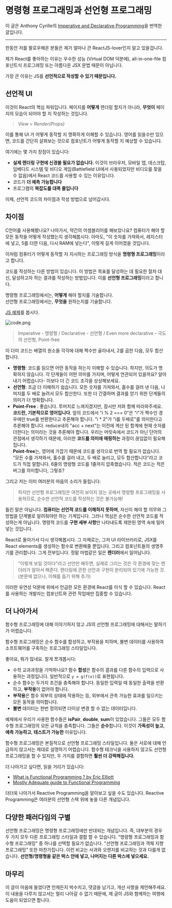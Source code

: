# 명령형 프로그래밍과 선언형 프로그래밍

이 글은 Anthony Cyrille의 [Imperative and Declarative Programming](https://medium.com/@Rewieer/imperative-and-declarative-programming-e04b48887ab6)을 번역한 글입니다.

---
한동안 저를 팔로우해온 분들은 제가 얼마나 큰 ReactJS-lover인지 알고 있을겁니다.

제가 React를 좋아하는 이유는 우수한 성능 (Virtual DOM 덕분에), all-in-one-file 컴포넌트식 프로그래밍 또는 아름다운 JSX 문법 때문이 아닙니다.

가장 큰 이유는 JS를 **선언적으로 작성할 수 있기 때문입니다.**

## 선언적 UI

이것이 React의 핵심 파워입니다. 페이지를 **어떻게** 렌더링 할지가 아니라, **무엇이** 페이지의 모습이 되어야 할 지 작성하는 것입니다.

> *View = Render(Props)*

이를 통해 UI 가 어떻게 동작할 지 명확하게 이해할 수 있습니다. 영어를 읽을수만 있으면, 코드를 간단히 살펴보는 것으로 컴포넌트가 어떻게 동작할 지 예상할 수 있습니다.

여기에는 몇 가지 장점이 있습니다:

* **실제 렌더링 구현에 신경쓸 필요가 없습니다.** 이것이 브라우저, 모바일 앱, 데스크탑, 임베디드 시스템 및 비디오 게임(Battlefield UI에서 사용되었지만 비디오를 찾을 수 없음)에서 React 코드를 사용할 수 있는 이유입니다.
* 코드가 **더 예측 가능합니다**
* 프로그램의 **복잡도를 대폭 줄입니다**

이제, 선언적 코드의 차이점과 작성 방법으로 넘어갑시다.

## 차이점

C언어를 사용해봤나요? 나아가서, 약간의 어셈블리어를 해보았나요? 컴퓨터가 해야 할 모든 동작을 어떻게 작성했는지 생각해봅시다. 아마도, "이 숫자를 가져와서, 레지스터에 넣고, 5를 더한 다음, 다시 RAM에 넣는다", 이렇게 길게 이어졌을 것입니다.

이처럼 컴퓨터가 어떻게 동작할 지 지시하는 프로그래밍 방식을 **명령형 프로그래밍**이라고 합니다.

코드를 작성하는 다른 방법이 있습니다. 이 방법은 목표를 달성하는 데 필요한 절차 대신, 달성하고자 하는 결과를 작성하는 방법입니다. 이를 **선언형 프로그래밍**이라고 합니다.

명령형 프로그래밍에서는, **어떻게** 해야 할지를 기술합니다.<br>
선언형 프로그래밍에서는, **무엇을** 원하는지를 기술합니다.

[JS 예제](https://codepen.io/rewieer/pen/rZRxPz)를 봅시다.

![code.png](https://miro.medium.com/max/538/1*ffFNrEc57u19SVAZEp6jYg.png)

> Imperative - 명령형 / Declarative - 선언형 / Even more declarative - 극도의 선언형, Point-free

이 더미 코드는 배열의 원소들 각각에 대해 짝수만 골라내서, 2를 곱한 다음, 모두 합산합니다.

* **명령형**: 코드를 읽으면 어떤 동작을 하는지 이해할 수 있습니다. 하지만, 의도가 명확하지 않습니다. 각 단계들이 어떤 의미를 가지며, 어떻게 연관되어 있을까요? 알아내기 어렵습니다- 이보다 더 긴 코드 조각을 상상해보세요.
* **선언형**: 조금 더 이해하기 쉽습니다. 모든 숫자를 가져와서, 홀수를 걸러 낸 다음, 나머지를 두 배로 늘려서 모두 합산한다. 또한 더 간결하며 결과를 얻기 위한 단계들의 의미가 더 명확합니다.
* **Point-Free** : 좋습니다. 투머치로 느껴지겠지만, 잠시만 저와 함께 따라와주세요. **코드란, 기본적으로 영어입니다**. 앞의 코드에서 "i % 2 === 0"은 "i"가 짝수인 경우에만 true를 반환한다고 추론해야 합니다. "i * 2"가 "i를 두배로"를 의미한다고 추론해야 합니다. reduce내의 "acc + next"는 이전에 계산 된 합계에 현재 숫자를 더한다는 의미라는 것을 추론해야 합니다. 우리는 머릿속에서 코드가 아닌 단어의 관점에서 생각하기 때문에, 이러한 **코드를 의미에 매핑하는** 과정이 끊임없이 필요해집니다.<br>
**Point-free**는, 영어에 가깝기 때문에 코드를 생각으로 번역 할 필요가 없습니다. "모든 수를 가져와서, 홀수를 걸러 내고, 두 배로 늘리고, 모두 합산합니다"라고 코드가 직접 말합니다. 6줄의 명령형 코드를 1줄까지 압축했습니다. 적은 코드는 적은 버그를 의미합니다, 그렇죠?

그리고 저는 이미 여러분의 마음의 소리가 들립니다:

> 하지만 선언형 프로그래밍은 여전히 ​​보이지 않는 곳에서 명령형 프로그래밍을 사용하므로, 순수한 선언적 코드를 작성하는 것은 불가능해!

틀린 말은 아닙니다. **컴퓨터는 선언적 코드를 이해하지 못하며**, 자신이 해야 할 의무와 그 방법을 단계별로 알려줘야만 하는 기계입니다. 그러나 핵심은 순수한 선언적 코드를 작성하는게 아닙니다. 명령적 코드를 **구현 세부 사항**만 나타내도록 제한된 영역 속에 밀어넣는 것입니다.

React로 돌아가서 다시 생각해봅시다. 그 자체로는, 그저 UI 라이브러리로, JSX를 React elements를 생성하는 함수로 변환해줄 뿐입니다. 그리고 컴포넌트들의 생명주기를 관리합니다. 그게 전부입니다. 정말 마법같은 일은 **렌더러**에서 일어납니다.

> "이렇게 보일 것이다"라고 선언만 해두면, 실제로 그리는 것은 각 환경에 맞는 렌더러가 알아서 해준다. 렌더링에 관한 선언과 구현이 분리되어 있기에 가능한 것. (본문에 없으나, 이해를 돕기 위해 추가)

이러한 유연성 덕분에 위에서 언급한 모든 환경에 React를 이식 할 수 있습니다. React를 사용하는 개발자는 컴포넌트와 관련 작업에만 집중할 수 있습니다.

## 더 나아가서

함수형 프로그래밍에 대해 이야기하지 않고 JS의 선언형 프로그래밍에 대해서는 말하기가 어렵습니다.

함수형 프로그래밍은 순수 함수를 합성하고, 부작용을 피하며, 불변 데이터를 사용하여 소프트웨어를 구축하는 프로그래밍 스타일입니다.

좋아요, 뭐가 많네요. 잘게 쪼개봅시다:

* 수학 교과과정을 기억하나요? 함수 **합성**은 함수의 결과를 다른 함수의 입력으로 사용하는 과정입니다. 일반적으로 `y = g(f(x))`로 표현됩니다.
* 순수 함수는 두가지 조건을 충족해야 합니다. 동일한 입력일 때 동일한 출력을 반환하고, **부작용**이 없어야 합니다.
* **부작용**은 함수 외부의 상태에 작용하는 등, 외부에서 관측 가능한 효과를 일으키는 모든 동작을 의미합니다.
* **불변** 데이터는 한번 정의되면 더이상 변경 할 수 없는 데이터입니다.

예제에서 우리가 사용한 함수들은 **isPair**, **double**, **sum**이 있었습니다. 그들은 모두 함수형 프로그래밍의 모든 규칙을 충족합니다. 그들은 **순수**합니다. 이것이 **가독성이 높고**, **예측 가능하고**, **테스트가 가능한** 이유입니다.

함수형 프로그래밍은 본질적으로 선언형 프로그래밍 스타일입니다. 둘은 서로에 대해 언급하지 않고서는 제대로 설명하기 어렵습니다. 함수형 테크닉을 사용하지 않고도 선언형 프로그래밍을 할 수 있지만, 두 가지를 결합하면 **훨씬 더 강력해집니다.**

더 나아가고 싶다면, 읽을 거리가 있습니다:

* [What is Functional Programming ? by Eric Elliott](https://medium.com/javascript-scene/master-the-javascript-interview-what-is-functional-programming-7f218c68b3a0)
* [Mostly Adequate guide to Functional Programming](https://github.com/MostlyAdequate/mostly-adequate-guide)

더더욱 나아가서 Reactive Programming을 알아보고 싶을 수도 있습니다. Reactive Programming은 여러분의 선언형 스택 위에 놓을 다른 개념입니다.

## 다양한 패러다임의 구별

선언형 프로그래밍은 명령형 프로그래밍에만 반대되는 개념입니다. 즉, 대부분의 경우 두 가지 모두 다른 프로그래밍 스타일과 결합 할 수 있습니다. "명령형 프로그래밍과 함수형 프로그래밍" 중 하나를 선택할 필요가 없습니다. "선언형 프로그래밍과 객체 지향 프로그래밍" 또한 마찬가집니다. 이런 비교는 사과와 오렌지를 비교하는 것과 다를게 없습니다. **선언형/명령형을 같은 박스 안에 넣고, 나머지는 다른 박스에 넣으세요.**

## 마무리

이 글이 마음에 들었다면 언제든지 박수치고, 댓글을 남기고, 개선 사항을 제안해주세요. 이 내용을 다루지 않고서는 멀리 나아갈 수 없기 때문에, 제 글이 JS와 함께하는 여행에 도움이 되었으면 합니다.
